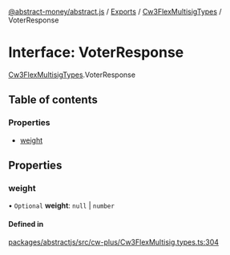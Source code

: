 [@abstract-money/abstract.js](../README.md) / [Exports](../modules.md) / [Cw3FlexMultisigTypes](../modules/Cw3FlexMultisigTypes.md) / VoterResponse

# Interface: VoterResponse

[Cw3FlexMultisigTypes](../modules/Cw3FlexMultisigTypes.md).VoterResponse

## Table of contents

### Properties

- [weight](Cw3FlexMultisigTypes.VoterResponse.md#weight)

## Properties

### weight

• `Optional` **weight**: ``null`` \| `number`

#### Defined in

[packages/abstractjs/src/cw-plus/Cw3FlexMultisig.types.ts:304](https://github.com/AbstractSDK/frontend/blob/07410073/packages/abstractjs/src/cw-plus/Cw3FlexMultisig.types.ts#L304)
